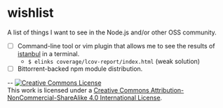 # wishlist

A list of things I want to see in the Node.js and/or other OSS community.

- [ ] Command-line tool or vim plugin that allows me to see the results of [istanbul](https://github.com/gotwarlost/istanbul) in a terminal.
  - `$ elinks coverage/lcov-report/index.html` (weak solution)
- [ ] Bittorrent-backed npm module distribution.

--
<a rel="license" href="http://creativecommons.org/licenses/by-nc-sa/4.0/"><img alt="Creative Commons License" style="border-width:0" src="https://i.creativecommons.org/l/by-nc-sa/4.0/80x15.png" /></a><br />This work is licensed under a <a rel="license" href="http://creativecommons.org/licenses/by-nc-sa/4.0/">Creative Commons Attribution-NonCommercial-ShareAlike 4.0 International License</a>.
